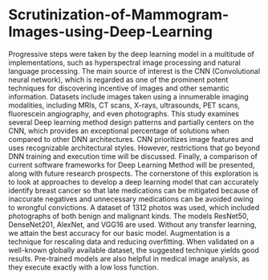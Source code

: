 # Scrutinization-of-Mammogram-Images-using-Deep-Learning

Progressive steps were taken by the deep learning model in a multitude of implementations, such as 
hyperspectral image processing and natural language processing. The main source of interest is the CNN 
(Convolutional neural network), which is regarded as one of the prominent potent techniques for 
discovering incentive of images and other semantic information. Datasets include images taken using a 
innumerable imaging modalities, including MRIs, CT scans, X-rays, ultrasounds, PET scans, fluorescein 
angiography, and even photographs. This study examines several Deep learning method design patterns 
and partially centers on the CNN, which provides an exceptional percentage of solutions when compared 
to other DNN architectures. CNN prioritizes image features and uses recognizable architectural styles. 
However, restrictions that go beyond DNN training and execution time will be discussed. Finally, a 
comparison of current software frameworks for Deep Learning Method will be presented, along with future 
research prospects. The cornerstone of this exploration is to look at approaches to develop a deep learning 
model that can accurately identify breast cancer so that late medications can be mitigated because of 
inaccurate negatives and unnecessary medications can be avoided owing to wrongful convictions. A dataset 
of 1312 photos was used, which included photographs of both benign and malignant kinds. The models 
ResNet50, DenseNet201, AlexNet, and VGG16 are used. Without any transfer learning, we attain the best 
accuracy for our basic model. Augmentation is a technique for rescaling data and reducing overfitting. 
When validated on a well-known globally available dataset, the suggested technique yields good results. 
Pre-trained models are also helpful in medical image analysis, as they execute exactly with a low loss 
function.
